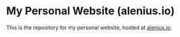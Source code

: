 # My Personal Website (alenius.io)

This is the repository for my personal website, hosted at [alenius.io](alenius.io).